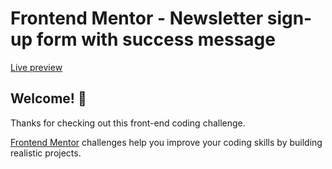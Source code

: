 # Frontend Mentor - Newsletter sign-up form with success message

[Live preview](https://newsletter-sign-up-ahmedd26.netlify.app/)
## Welcome! 👋

Thanks for checking out this front-end coding challenge.

[Frontend Mentor](https://www.frontendmentor.io) challenges help you improve your coding skills by building realistic projects.
